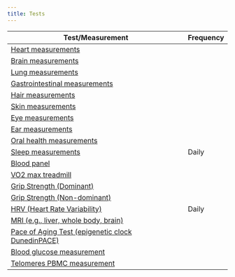 ```yaml
---
title: Tests
---
```


| Test/Measurement                     | Frequency |
|-------------------------------------|-----------|
| [Heart measurements](/docs/Reference/Tests/heart_measurements) |           |
| [Brain measurements](/docs/Reference/Tests/brain_measurements) |           |
| [Lung measurements](/docs/Reference/Tests/lung_measurements) |           |
| [Gastrointestinal measurements](/docs/Reference/Tests/gastrointestinal_measurements) |           |
| [Hair measurements](/docs/Reference/Tests/hair_measurements) |           |
| [Skin measurements](/docs/Reference/Tests/skin_measurements) |           |
| [Eye measurements](/docs/Reference/Tests/eye_measurements) |           |
| [Ear measurements](/docs/Reference/Tests/ear_measurements) |           |
| [Oral health measurements](/docs/Reference/Tests/oral_health_measurements) |           |
| [Sleep measurements](/docs/Reference/Tests/sleep_measurements) | Daily     |
| [Blood panel](/docs/Reference/Tests/blood_panel) |           |
| [VO2 max treadmill](/docs/Reference/Tests/vo2_max_treadmill) |           |
| [Grip Strength (Dominant)](/docs/Reference/Tests/grip_strength_dominant) |           |
| [Grip Strength (Non-dominant)](/docs/Reference/Tests/grip_strength_non_dominant) |           |
| [HRV (Heart Rate Variability)](/docs/Reference/Tests/hrv_heart_rate_variability) | Daily     |
| [MRI (e.g., liver, whole body, brain)](/docs/Reference/Tests/mri_eg_liver_whole_body_brain) |           |
| [Pace of Aging Test (epigenetic clock DunedinPACE)](/docs/Reference/Tests/pace_of_aging_test_epigenetic_clock_dunedinpace) |           |
| [Blood glucose measurement](/docs/Reference/Tests/blood_glucose_measurement) |           |
| [Telomeres PBMC measurement](/docs/Reference/Tests/telomeres_pbmc_measurement) |           |
